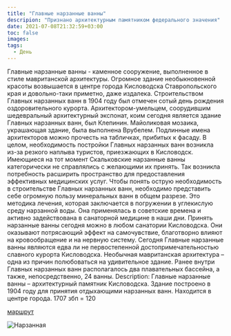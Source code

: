 ```yaml
---
title: "Главные нарзанные ванны"
descripion: "Признано архитектурным памятником федерального значения"
date: 2021-07-08T21:32:59+03:00
toc: false
images:
tags:
  - День
---
```

Главные нарзанные ванны - каменное сооружение, выполненное в стиле мавританской архитектуры. Огромное здание необыкновенной красоты возвышается в центре города Кисловодска Ставропольского края и довольно-таки приметно, даже издалека.
Строительством Главных нарзанных ванн в 1904 году был отмечен сотый день рождения оздоровительного курорта. Архитектором-умельцем, соорудившим шедевральный архитектурный экспонат, коим сегодня является здание Главных нарзанных ванн, был Клепинин. Майоликовая мозаика, украшающая здание, была выполнена Врубелем. Подлинные имена архитекторов можно прочесть на табличках, прибитых к фасаду.
В целом, необходимость постройки Главных нарзанных ванн возникла из-за резкого наплыва туристов, приезжающих в Кисловодск. Имеющиеся на тот момент Скальковские нарзанные ванны категорически не справлялись с желающими их принять. Так возникла потребность расширить пространство для предоставления эффективных медицинских услуг.
Чтобы понять острую необходимость в строительстве Главных нарзанных ванн, необходимо представить себе огромную пользу минеральных ванн в общем разрезе. Это методика лечения, которая заключается в погружении в углекислую среду нарзанной воды. Она применялась в советские времена и активно задействована в санаторной медицине в наши дни. Принять нарзанные ванны сегодня можно в любом санатории Кисловодска. Они оказывают потрясающий эффект на самочувствие, благотворно влияют на кровообращение и на нервную систему.
Сегодня Главные нарзанные ванны являются едва ли не первостепенной достопримечательностью славного курорта Кисловодска. Необычная мавританская архитектура – одна из причин полюбоваться на удивительное здание. Ранее внутри Главных нарзанных ванн располагалось два плавательных бассейна, а также, непосредственно, 24 ванны.
Description:
Главные нарзанные ванны – архитектурный памятник Кисловодска. Здание построено в 1904 году для принятия отдыхающими нарзанных ванн. Находится в центре города.
1707 збп = 120

  [маршрут](https://goo.gl/maps/SyyK7yTGEThE6Ufi9)

  ![Нарзанная](/img/glavnye-narzannye-vanny-700x464.jpg)
